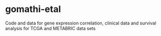 # gomathi-etal
Code and data for gene expression correlation, clinical data and survival analysis for TCGA and METABRIC data sets
